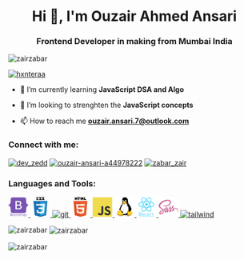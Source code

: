 <h1 align="center">Hi 👋, I'm Ouzair Ahmed Ansari</h1>
<h3 align="center">Frontend Developer in making from Mumbai India</h3>

<p align="left"> <img src="https://komarev.com/ghpvc/?username=zairzabar&label=Profile%20views&color=0e75b6&style=flat" alt="zairzabar" /> </p>

<p align="left"> <a href="https://twitter.com/hxnteraa" target="blank"><img src="https://img.shields.io/twitter/follow/dev_zedd?logo=twitter&style=for-the-badge" alt="hxnteraa" /></a> </p>

- 🌱 I’m currently learning **JavaScript DSA and Algo**

- 🤝 I’m looking to strenghten the **JavaScript concepts**

- 📫 How to reach me **ouzair.ansari.7@outlook.com**

<h3 align="left">Connect with me:</h3>
<p align="left">
<a href="https://twitter.com/dev_zedd" target="blank"><img align="center" src="https://raw.githubusercontent.com/rahuldkjain/github-profile-readme-generator/master/src/images/icons/Social/twitter.svg" alt="dev_zedd" height="30" width="40" /></a>
<a href="https://linkedin.com/in/ouzair-ansari-a44978222" target="blank"><img align="center" src="https://raw.githubusercontent.com/rahuldkjain/github-profile-readme-generator/master/src/images/icons/Social/linked-in-alt.svg" alt="ouzair-ansari-a44978222" height="30" width="40" /></a>
<a href="https://instagram.com/zabar_zair" target="blank"><img align="center" src="https://raw.githubusercontent.com/rahuldkjain/github-profile-readme-generator/master/src/images/icons/Social/instagram.svg" alt="zabar_zair" height="30" width="40" /></a>
</p>

<h3 align="left">Languages and Tools:</h3>
<p align="left"> <a href="https://getbootstrap.com" target="_blank" rel="noreferrer"> <img src="https://raw.githubusercontent.com/devicons/devicon/master/icons/bootstrap/bootstrap-plain-wordmark.svg" alt="bootstrap" width="40" height="40"/> </a> <a href="https://www.w3schools.com/css/" target="_blank" rel="noreferrer"> <img src="https://raw.githubusercontent.com/devicons/devicon/master/icons/css3/css3-original-wordmark.svg" alt="css3" width="40" height="40"/> </a> <a href="https://git-scm.com/" target="_blank" rel="noreferrer"> <img src="https://www.vectorlogo.zone/logos/git-scm/git-scm-icon.svg" alt="git" width="40" height="40"/> </a> <a href="https://www.w3.org/html/" target="_blank" rel="noreferrer"> <img src="https://raw.githubusercontent.com/devicons/devicon/master/icons/html5/html5-original-wordmark.svg" alt="html5" width="40" height="40"/> </a> <a href="https://developer.mozilla.org/en-US/docs/Web/JavaScript" target="_blank" rel="noreferrer"> <img src="https://raw.githubusercontent.com/devicons/devicon/master/icons/javascript/javascript-original.svg" alt="javascript" width="40" height="40"/> </a> <a href="https://www.linux.org/" target="_blank" rel="noreferrer"> <img src="https://raw.githubusercontent.com/devicons/devicon/master/icons/linux/linux-original.svg" alt="linux" width="40" height="40"/> </a> <a href="https://reactjs.org/" target="_blank" rel="noreferrer"> <img src="https://raw.githubusercontent.com/devicons/devicon/master/icons/react/react-original-wordmark.svg" alt="react" width="40" height="40"/> </a> <a href="https://sass-lang.com" target="_blank" rel="noreferrer"> <img src="https://raw.githubusercontent.com/devicons/devicon/master/icons/sass/sass-original.svg" alt="sass" width="40" height="40"/> </a> <a href="https://tailwindcss.com/" target="_blank" rel="noreferrer"> <img src="https://www.vectorlogo.zone/logos/tailwindcss/tailwindcss-icon.svg" alt="tailwind" width="40" height="40"/> </a> </p>

<p><img align="left" src="https://github-readme-stats.vercel.app/api/top-langs?username=zairzabar&show_icons=true&locale=en&layout=compact" alt="zairzabar" /></p>

<p>&nbsp;<img align="center" src="https://github-readme-stats.vercel.app/api?username=zairzabar&show_icons=true&locale=en" alt="zairzabar" /></p>

<p><img align="center" src="https://github-readme-streak-stats.herokuapp.com/?user=zairzabar&" alt="zairzabar" /></p>
